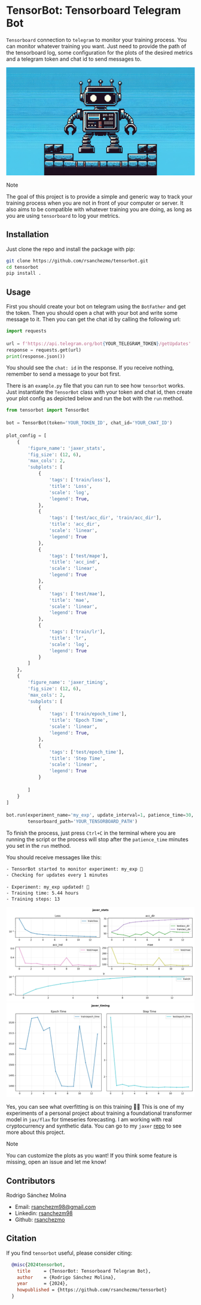 # TensorBot: Tensorboard Telegram Bot
`Tensorboard` connection to `telegram` to monitor your training process. You can monitor whatever training you want. Just need
to provide the path of the tensorboard log, some configuration for the plots of the desired metrics and a telegram
token and chat id to send messages to.

![TensorBot](./docs/tensorbot.png)

> [!NOTE]
> The goal of this project is to provide a simple and generic way to track your training process when you are not in front of your computer or server. It
> also aims to be compatible with whatever training you are doing, as long as you are using `tensorboard` to log your metrics.

## Installation
Just clone the repo and install the package with pip:
```bash
git clone https://github.com/rsanchezmo/tensorbot.git
cd tensorbot
pip install .
```

## Usage
First you should create your bot on telegram using the `BotFather` and get the token. Then you should open a chat with your bot
and write some message to it. Then you can get the chat id by calling the following url:
```python
import requests

url = f'https://api.telegram.org/bot{YOUR_TELEGRAM_TOKEN}/getUpdates'
response = requests.get(url)
print(response.json())
```
You should see the `chat: id` in the response. If you receive nothing, remember to send a message to your bot first.

There is an `example.py` file that you can run to see how `tensorbot` works. Just instantiate the `TensorBot` class with your token and chat id, 
then create your plot config as depicted below and run the bot with the `run` method.

```python
from tensorbot import TensorBot

bot = TensorBot(token='YOUR_TOKEN_ID', chat_id='YOUR_CHAT_ID')

plot_config = [
    {
        'figure_name': 'jaxer_stats',
        'fig_size': (12, 6),
        'max_cols': 2,
        'subplots': [
            {
                'tags': ['train/loss'],
                'title': 'Loss',
                'scale': 'log',
                'legend': True,
            },
            {
                'tags': ['test/acc_dir', 'train/acc_dir'],
                'title': 'acc_dir',
                'scale': 'linear',
                'legend': True
            },
            {
                'tags': ['test/mape'],
                'title': 'acc_ind',
                'scale': 'linear',
                'legend': True
            },
            {
                'tags': ['test/mae'],
                'title': 'mae',
                'scale': 'linear',
                'legend': True
            },
            {
                'tags': ['train/lr'],
                'title': 'lr',
                'scale': 'log',
                'legend': True
            }
        ]
    },
    {
        'figure_name': 'jaxer_timing',
        'fig_size': (12, 6),
        'max_cols': 2,
        'subplots': [
            {
                'tags': ['train/epoch_time'],
                'title': 'Epoch Time',
                'scale': 'linear',
                'legend': True,
            },
            {
                'tags': ['test/epoch_time'],
                'title': 'Step Time',
                'scale': 'linear',
                'legend': True
            }

        ]
    }
]

bot.run(experiment_name='my_exp', update_interval=1, patience_time=30, plot_config=plot_config,
        tensorboard_path='YOUR_TENSORBOARD_PATH')
```

To finish the process, just press `Ctrl+C` in the terminal where you are running the script or the process will
stop after the `patience_time` minutes you set in the `run` method.

You should receive messages like this:
```
- TensorBot started to monitor experiment: my_exp 🚀 
- Checking for updates every 1 minutes

- Experiment: my_exp updated! 🚀
- Training time: 5.44 hours
- Training steps: 13
```

![jaxer_stats](./docs/jaxer_stats.jpeg)
![jaxer_timing](./docs/jaxer_timing.jpeg)
 
Yes, you can see what overfitting is on this training 🤣🤣 This is one of my experiments of a personal project about training a foundational transformer model in `jax/flax` 
for timeseries forecasting. I am working with real cryptocurrency and synthetic data. You can go to my `jaxer` [repo](https://github.com/rsanchezmo/jaxer) to see more about this project.

> [!NOTE]
> You can customize the plots as you want! If you think some feature is missing, open an issue and let me know!


## Contributors
Rodrigo Sánchez Molina

- Email: rsanchezm98@gmail.com
- Linkedin: [rsanchezm98](https://www.linkedin.com/in/rsanchezm98/)
- Github: [rsanchezmo](https://github.com/rsanchezmo)

## Citation
If you find `tensorbot` useful, please consider citing:

```bibtex
  @misc{2024tensorbot,
    title     = {TensorBot: Tensorboard Telegram Bot},
    author    = {Rodrigo Sánchez Molina},
    year      = {2024},
    howpublished = {https://github.com/rsanchezmo/tensorbot}
  }
```